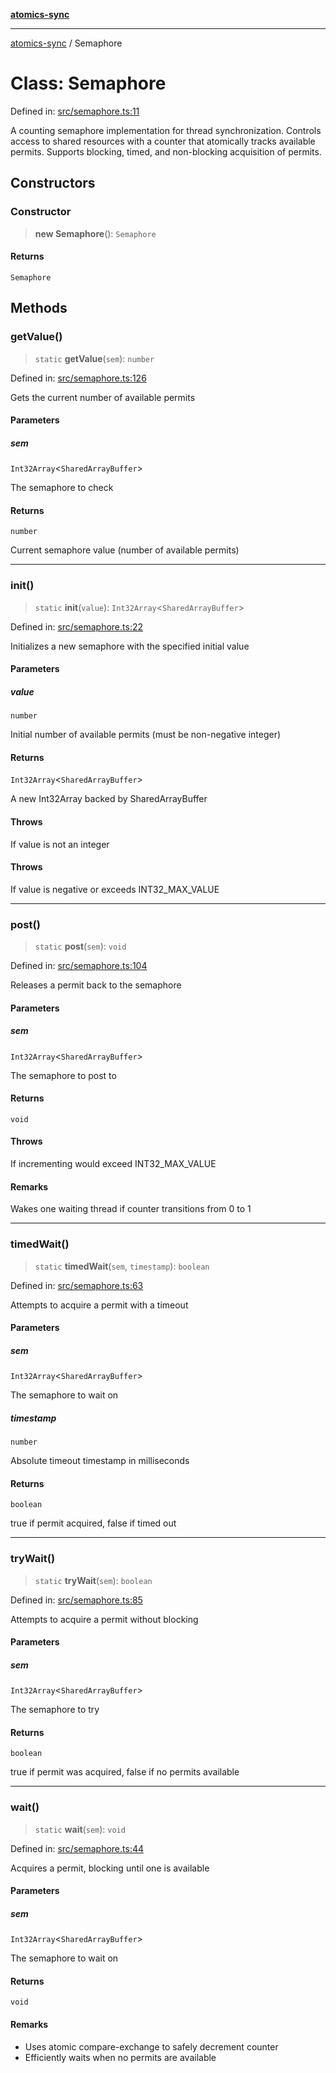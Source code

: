 [**atomics-sync**](../README.md)

***

[atomics-sync](../README.md) / Semaphore

# Class: Semaphore

Defined in: [src/semaphore.ts:11](https://github.com/slavamuravey/atomics-sync/blob/e6320d46ab97f64759045c6429441230b766eb51/src/semaphore.ts#L11)

A counting semaphore implementation for thread synchronization.
Controls access to shared resources with a counter that atomically tracks available permits.
Supports blocking, timed, and non-blocking acquisition of permits.

## Constructors

### Constructor

> **new Semaphore**(): `Semaphore`

#### Returns

`Semaphore`

## Methods

### getValue()

> `static` **getValue**(`sem`): `number`

Defined in: [src/semaphore.ts:126](https://github.com/slavamuravey/atomics-sync/blob/e6320d46ab97f64759045c6429441230b766eb51/src/semaphore.ts#L126)

Gets the current number of available permits

#### Parameters

##### sem

`Int32Array`\<`SharedArrayBuffer`\>

The semaphore to check

#### Returns

`number`

Current semaphore value (number of available permits)

***

### init()

> `static` **init**(`value`): `Int32Array`\<`SharedArrayBuffer`\>

Defined in: [src/semaphore.ts:22](https://github.com/slavamuravey/atomics-sync/blob/e6320d46ab97f64759045c6429441230b766eb51/src/semaphore.ts#L22)

Initializes a new semaphore with the specified initial value

#### Parameters

##### value

`number`

Initial number of available permits (must be non-negative integer)

#### Returns

`Int32Array`\<`SharedArrayBuffer`\>

A new Int32Array backed by SharedArrayBuffer

#### Throws

If value is not an integer

#### Throws

If value is negative or exceeds INT32_MAX_VALUE

***

### post()

> `static` **post**(`sem`): `void`

Defined in: [src/semaphore.ts:104](https://github.com/slavamuravey/atomics-sync/blob/e6320d46ab97f64759045c6429441230b766eb51/src/semaphore.ts#L104)

Releases a permit back to the semaphore

#### Parameters

##### sem

`Int32Array`\<`SharedArrayBuffer`\>

The semaphore to post to

#### Returns

`void`

#### Throws

If incrementing would exceed INT32_MAX_VALUE

#### Remarks

Wakes one waiting thread if counter transitions from 0 to 1

***

### timedWait()

> `static` **timedWait**(`sem`, `timestamp`): `boolean`

Defined in: [src/semaphore.ts:63](https://github.com/slavamuravey/atomics-sync/blob/e6320d46ab97f64759045c6429441230b766eb51/src/semaphore.ts#L63)

Attempts to acquire a permit with a timeout

#### Parameters

##### sem

`Int32Array`\<`SharedArrayBuffer`\>

The semaphore to wait on

##### timestamp

`number`

Absolute timeout timestamp in milliseconds

#### Returns

`boolean`

true if permit acquired, false if timed out

***

### tryWait()

> `static` **tryWait**(`sem`): `boolean`

Defined in: [src/semaphore.ts:85](https://github.com/slavamuravey/atomics-sync/blob/e6320d46ab97f64759045c6429441230b766eb51/src/semaphore.ts#L85)

Attempts to acquire a permit without blocking

#### Parameters

##### sem

`Int32Array`\<`SharedArrayBuffer`\>

The semaphore to try

#### Returns

`boolean`

true if permit was acquired, false if no permits available

***

### wait()

> `static` **wait**(`sem`): `void`

Defined in: [src/semaphore.ts:44](https://github.com/slavamuravey/atomics-sync/blob/e6320d46ab97f64759045c6429441230b766eb51/src/semaphore.ts#L44)

Acquires a permit, blocking until one is available

#### Parameters

##### sem

`Int32Array`\<`SharedArrayBuffer`\>

The semaphore to wait on

#### Returns

`void`

#### Remarks

- Uses atomic compare-exchange to safely decrement counter
- Efficiently waits when no permits are available

